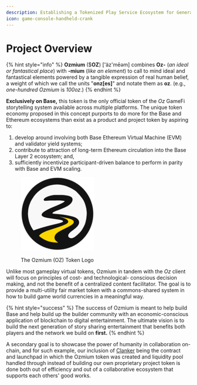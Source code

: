 ```yaml
---
description: Establishing a Tokenized Play Service Ecosystem for Generational Creation
icon: game-console-handheld-crank
---
```


# Project Overview

{% hint style="info" %}
**Ozmium** ($**OZ**) \['äz'mēəm] combines **Oz-** (_an ideal or fantastical place_) with **-mium** (_like an element_) to call to mind ideal and fantastical elements powered by a tangible expression of real human belief, a weight of which we call the units "**onz\[es]**" and notate them as **oz**. (e.g., _one-hundred Ozmium_ is _100oz_.)
{% endhint %}

**Exclusively on Base,** this token is the only official token of the _Oz_ GameFi storytelling system available across multiple platforms. The unique token economy proposed in this concept purports to do more for the Base and Ethereum ecosystems than exist as a product and project token by aspiring to:

1. develop around involving both Base Ethereum Virtual Machine (EVM) and validator yield systems;
2. contribute to attraction of long-term Ethereum circulation into the Base Layer 2 ecosystem; and,
3. sufficiently incentivize participant-driven balance to perform in parity with Base and EVM scaling.

<figure><img src="../../.gitbook/assets/icon_200x_144p.png" alt=""><figcaption><p>The Ozmium (OZ) Token Logo</p></figcaption></figure>

Unlike most gameplay virtual tokens, Ozmium in tandem with the _Oz_ client will focus on principles of cost- and technological- conscious decision making, and not the benefit of a centralized content facilitator. The goal is to provide a multi-utility fair market token with a commons-shared system in how to build game world currencies in a meaningful way.&#x20;

{% hint style="success" %}
The success of Ozmium is meant to help build Base and help build up the builder community with an economic-conscious application of blockchain to digital entertainment. The ultimate vision is to build the next generation of story sharing entertainment that benefits both players and the network we build on **first.**
{% endhint %}

A secondary goal is to showcase the power of humanity in collaboration on-chain, and for such example, our inclusion of [Clanker](https://clanker.world/) being the contract and launchpad in which the Ozmium token was created and liquidity pool handled through instead of building our own proprietary project token is done both out of efficiency and out of a collaborative ecosystem that supports each others' good works.
